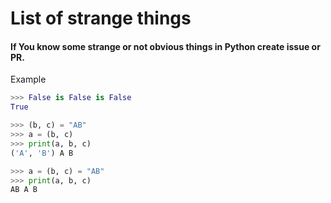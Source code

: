 # List of strange things


#### If You know some strange or not obvious things in Python create issue or PR.

Example

```python
>>> False is False is False
True
```

```python
>>> (b, c) = "AB"
>>> a = (b, c)
>>> print(a, b, c)
('A', 'B') A B

>>> a = (b, c) = "AB"
>>> print(a, b, c)
AB A B

```
